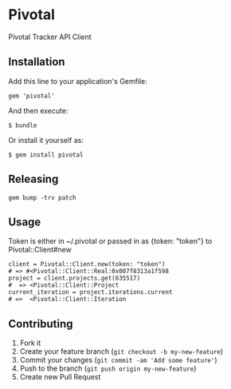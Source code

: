 # Pivotal

Pivotal Tracker API Client

## Installation

Add this line to your application's Gemfile:

    gem 'pivotal'

And then execute:

    $ bundle

Or install it yourself as:

    $ gem install pivotal

## Releasing

    gem bump -trv patch

## Usage

Token is either in ~/.pivotal or passed in as {token: "token"} to Pivotal::Client#new

```
client = Pivotal::Client.new(token: "token")
# => #<Pivotal::Client::Real:0x007f8313a1f598
project = client.projects.get(635517)
#  => <Pivotal::Client::Project
current_iteration = project.iterations.current
# =>  <Pivotal::Client::Iteration
```

## Contributing

1. Fork it
2. Create your feature branch (`git checkout -b my-new-feature`)
3. Commit your changes (`git commit -am 'Add some feature'`)
4. Push to the branch (`git push origin my-new-feature`)
5. Create new Pull Request
